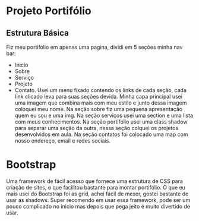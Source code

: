 #  Projeto Portifólio

## Estrutura Básica

Fiz meu portifólio em  apenas uma pagina, dividi em 5 seções minha nav bar: 
* Inicio
* Sobre
* Serviço
* Projeto
* Contato.
Usei um menu fixado contendo os links de cada seção, cada link clicado leva para suas seções devida.
Minha capa principal usei uma imagem que combina mais com meu estilo e junto dessa imagem coloquei meu nome.
Na seção sobre fiz uma pequena apresentação quem eu sou e uma img.
Na seção serviços usei uma section e uma lista com meus conhecimentos.
Na seção portifólio usei uma class shadow para separar uma seção da outra, nessa seção colquei os projetos desenvolvidos em aula.
Na seção contatos foi colocado uma map com nosso endereço, email e redes sociais.

# Bootstrap

Uma framework de fácil acesso que fornece uma estrutura de CSS para criação de sites, o que facilitou bastante para montar portifólio.
O que eu mais usei do Bootstrap foi as grid, achei fácil de mexer, gostei bastante de usar as shadows.
Super recomendo em usar essa framework, pode ser um pouco complicado no inicio mas depois que pega jeito é muito divertido de usar.

